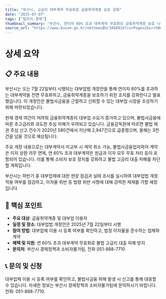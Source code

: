 ```yaml
---
title: "부산시, 고금리 대부계약 무효화로 금융취약계층 보호 강화"
date: "2025-07-07"
tags: ["일자리·경제"]
thumbnail_summary: "부산시, 연이자 60% 초과 대부계약 무효화로 금융취약계층 보호 나선다."
source_url: "https://www.busan.go.kr/nbtnewsBU/1688016?curPage=2&srchBeginDt=&srchEndDt=&srchKey=&srchText="
---
```


# 상세 요약

## 📋 주요 내용
부산시는 오는 7월 22일부터 시행되는 대부업법 개정안을 통해 연이자 60%를 초과하는 대부계약을 전면 무효화하고, 금융취약계층을 보호하기 위한 조치를 강화한다고 발표했습니다. 이 개정안은 불법사금융을 근절하고 신뢰할 수 있는 대부업 시장을 조성하기 위해 마련되었습니다. 

현재 경제 여건이 어려워 금융취약계층의 대부업 수요가 증가하고 있으며, 불법사금융에 따른 초고금리와 과도한 추심 피해가 우려되고 있습니다. 금융감독원에 따르면 불법 채권 추심 신고 건수가 2020년 580건에서 지난해 2,947건으로 급증했으며, 올해는 3천 건을 넘을 것으로 예상됩니다.

주요 개정 내용으로는 대부계약서 미교부 시 계약 취소 가능, 불법사금융업자와의 계약은 이자 상환 의무 면제, 연 60% 초과 대부계약은 원금과 이자 모두 무효 처리 등이 포함되어 있습니다. 이를 통해 소비자 보호 장치를 강화하고 불법 고금리 대출 피해를 차단할 계획입니다.

부산시는 하반기 중 대부업체에 대한 현장 점검과 실태 조사를 실시하여 대부업법 개정 적용 여부를 점검하고, 이자율 위반 등 법령 위반 사항에 대해 강력한 제재를 가할 예정입니다.

## 🎯 핵심 포인트
- **주요 대상**: 금융취약계층 및 대부업 이용자
- **일정 및 장소**: 대부업법 개정안은 2025년 7월 22일부터 시행
- **참여 방법**: 대부업체 이용 시 등록 여부를 확인하고, 법정 이자율을 준수하는 업체와 계약
- **혜택 및 지원**: 연 60% 초과 대부계약 무효화로 불법 고금리 대출 피해 방지
- **문의처**: 부산시 경제정책과 소비자물가팀, 전화 051-888-7710

## 📞 문의 및 신청
대부업체 이용 시 등록 여부를 확인하고, 불법사금융 피해 발생 시 신고를 통해 대응할 수 있습니다. 자세한 정보는 부산시 경제정책과 소비자물가팀에 문의하시기 바랍니다. 전화: 051-888-7710.